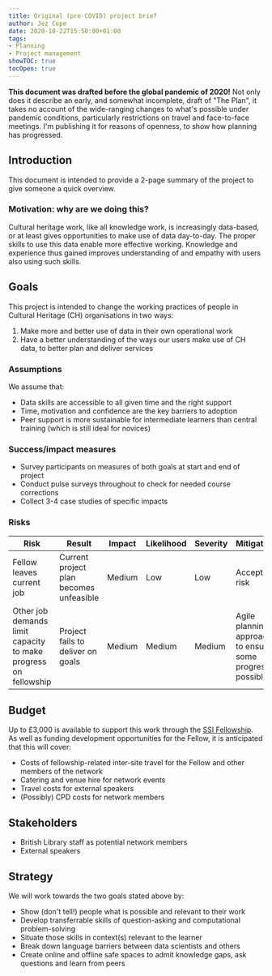 ```yaml
---
title: Original (pre-COVID) project brief
author: Jez Cope
date: 2020-10-22T15:50:00+01:00
tags:
- Planning
- Project management
showTOC: true
tocOpen: true
---
```


**This document was drafted before the global pandemic of 2020!** Not only does it describe an early, and somewhat incomplete, draft of "The Plan", it takes no account of the wide-ranging changes to what's possible under pandemic conditions, particularly restrictions on travel and face-to-face meetings. I'm publishing it for reasons of openness, to show how planning has progressed.

## Introduction

This document is intended to provide a 2-page summary of the project to give someone a quick overview.

### Motivation: why are we doing this?

Cultural heritage work, like all knowledge work, is increasingly data-based, or at least gives opportunities to make use of data day-to-day. The proper skills to use this data enable more effective working. Knowledge and experience thus gained improves understanding of and empathy with users also using such skills.

## Goals

This project is intended to change the working practices of people in Cultural Heritage (CH) organisations in two ways:

1.  Make more and better use of data in their own operational work
2.  Have a better understanding of the ways our users make use of CH data, to better plan and deliver services

### Assumptions

We assume that:

- Data skills are accessible to all given time and the right support
- Time, motivation and confidence are the key barriers to adoption
- Peer support is more sustainable for intermediate learners than central training (which is still ideal for novices)

### Success/impact measures

- Survey participants on measures of both goals at start and end of project
- Conduct pulse surveys throughout to check for needed course corrections
- Collect 3-4 case studies of specific impacts

### Risks

| Risk                                                            | Result                                  | Impact | Likelihood | Severity | Mitigation                                               |
|-----------------------------------------------------------------|-----------------------------------------|--------|------------|----------|----------------------------------------------------------|
| Fellow leaves current job                                       | Current project plan becomes unfeasible | Medium | Low        | Low      | Accept risk                                              |
| Other job demands limit capacity to make progress on fellowship | Project fails to deliver on goals       | Medium | Medium     | Medium   | Agile planning approach to ensure some progress possible |

## Budget

Up to £3,000 is available to support this work through the [SSI Fellowship](https://www.software.ac.uk/programmes-and-events/fellowship-programme). As well as funding development opportunities for the Fellow, it is anticipated that this will cover:

- Costs of fellowship-related inter-site travel for the Fellow and other members of the network
- Catering and venue hire for network events
- Travel costs for external speakers
- (Possibly) CPD costs for network members

## Stakeholders

- British Library staff as potential network members
- External speakers

## Strategy

We will work towards the two goals stated above by:

- Show (don't tell!) people what is possible and relevant to their work
- Develop transferrable skills of question-asking and computational problem-solving
- Situate those skills in context(s) relevant to the learner
- Break down language barriers between data scientists and others
- Create online and offline safe spaces to admit knowledge gaps, ask questions and learn from peers
